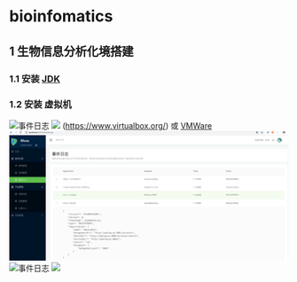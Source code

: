 # bioinfomatics
## 1 生物信息分析化境搭建
### 1.1 安装 [JDK](https://www.oracle.com/technetwork/java/javase/downloads/jdk11-downloads-5066655.html)
### 1.2 安装 虚拟机 
![事件日志](https://www.virtualbox.org/wiki/downloads/graphics/button60.png)
![](https://www.virtualbox.org/graphics/button60.png)
(https://www.virtualbox.org/) 或 [VMWare](https://www.vmware.com/go/getworkstation-win)
![事件日志](https://raw.githubusercontent.com/SoftwareKing/cdn/master/images/me20190410195322.png)
![事件日志](https://www.vmware.com/cn/products/workstation-pro/workstation-pro-evaluation.html/content/dam/digitalmarketing/vmware/en/images/products/workstation/vmware-workstation-pro-15.png)
![](https://www.oracle.com/technetwork/java/java-se-downloads-1612441.gif)
